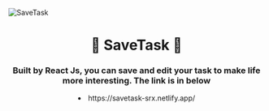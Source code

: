 ![SaveTask](https://github.com/user-attachments/assets/ffccb408-6992-4825-a9cd-e7c2ce52bc3b)



<h1 align="center"> 🤖 SaveTask 🤖</h1>
 <h3 align="center"> Built by React Js, you can save and edit your task to make life more interesting. The link is in below </h3> 
                                          <li align="center"> https://savetask-srx.netlify.app/ </li>
